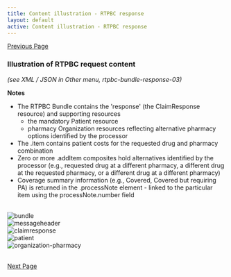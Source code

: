 ```yaml
---
title: Content illustration - RTPBC response
layout: default
active: Content illustration - RTPBC response
---
```


[Previous Page](Content_illustration_-_RTPBC_request.html)

### Illustration of RTPBC request content
*(see XML / JSON in Other menu, rtpbc-bundle-response-03)*

**Notes**
* The RTPBC Bundle contains the 'response' (the ClaimResponse resource) and supporting resources 
	* the mandatory Patient resource
	* pharmacy Organization resources reflecting alternative pharmacy options identified by the processor
* The .item contains patient costs for the requested drug and pharmacy combination
* Zero or more .addItem composites hold alternatives identified by the processor (e.g., requested drug at a different pharmacy, a different drug at the requested pharmacy, or a different drug at a different pharmacy)
* Coverage summary information (e.g., Covered, Covered but requiring PA) is returned in the .processNote element - linked to the particular item using the processNote.number field

<br/>

<div><img src="https://www.frankmckinney.com/carin-rtpbc/rtpbc-bundle-response-03-1-bundle.png" alt="bundle"></div>

<div><img src="https://www.frankmckinney.com/carin-rtpbc/rtpbc-bundle-response-03-2-message-header.png" alt="messageheader"></div>

<div><img src="https://www.frankmckinney.com/carin-rtpbc/rtpbc-bundle-response-03-3-claim-response.png" alt="claimresponse"></div>

<div><img src="https://www.frankmckinney.com/carin-rtpbc/rtpbc-bundle-response-03-4-patient.png" alt="patient"></div>

<div><img src="https://www.frankmckinney.com/carin-rtpbc/rtpbc-bundle-response-03-5-organization-pharmacy.png" alt="organization-pharmacy"></div>

<br/>


[Next Page](Submit_operation.html)